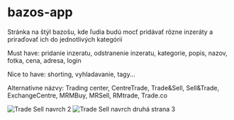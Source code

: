 # bazos-app

Stránka na štýl bazošu, kde ľudia budú mocť pridávať rôzne inzeráty a priraďovať ich do jednotlivých kategórii

Must have: pridanie inzeratu, odstranenie inzeratu, kategorie, popis, nazov, fotka, cena, adresa, login

Nice to have: shorting, vyhladavanie, tagy...

Alternatívne názvy: Trading center, CentreTrade, Trade&Sell, Sell&Trade, ExchangeCentre, MRMBuy, MRSell, RMtrade, Trade.co

![Trade Sell navrch 2](https://user-images.githubusercontent.com/56106334/109392901-0af97600-791f-11eb-9360-1909fa32c95f.png)
![Trade Sell navrch druhá strana 3](https://user-images.githubusercontent.com/56106334/109392923-39775100-791f-11eb-98bd-5d72af231c45.png)
